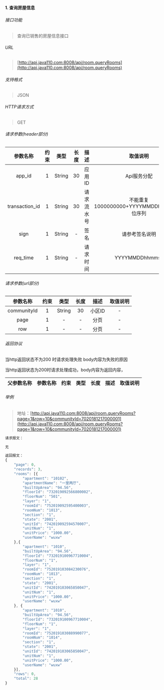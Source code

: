 

**1\. 查询房屋信息**
###### 接口功能
> 查询已销售的房屋信息接口

###### URL
> [http://api.java110.com:8008/api/room.queryRooms](http://api.java110.com:8008/api/room.queryRooms)

###### 支持格式
> JSON

###### HTTP请求方式
> GET

###### 请求参数(header部分)
|参数名称|约束|类型|长度|描述|取值说明|
| :-: | :-: | :-: | :-: | :-: | :-:|
|app_id|1|String|30|应用ID|Api服务分配                      |
|transaction_id|1|String|30|请求流水号|不能重复 1000000000+YYYYMMDDhhmmss+6位序列 |
|sign|1|String|-|签名|请参考签名说明|
|req_time|1|String|-|请求时间|YYYYMMDDhhmmss|

###### 请求参数(url部分)
|参数名称|约束|类型|长度|描述|取值说明|
| :-: | :-: | :-: | :-: | :-: | :-: |
|communityId|1|String|30|小区ID|-|
|page|1|-|-|分页|-|
|row|1|-|-|分页|-|


###### 返回协议

当http返回状态不为200 时请求处理失败 body内容为失败的原因

当http返回状态为200时请求处理成功，body内容为返回内容，

|父参数名称|参数名称|约束|类型|长度|描述|取值说明|
| :-: | :-: | :-: | :-: | :-: | :-: | :-: |


###### 举例
> 地址：[http://api.java110.com:8008/api/room.queryRooms?page=1&row=10&communityId=7020181217000001](http://api.java110.com:8008/api/room.queryRooms?page=1&row=10&communityId=7020181217000001)

``` javascript
请求报文：

无

返回报文：
{
	"page": 0,
	"records": 3,
	"rooms": [{
		"apartment": "10102",
		"apartmentName": "一室两厅",
		"builtUpArea": "94.56",
		"floorId": "732019092566800002",
		"floorNum": "501",
		"layer": "1",
		"roomId": "752019092595400003",
		"roomNum": "1013",
		"section": "1",
		"state": "2001",
		"unitId": "742019092594570007",
		"unitNum": "1",
		"unitPrice": "1000.00",
		"userName": "wuxw"
	},{
		"apartment": "1010",
		"builtUpArea": "94.56",
		"floorId": "732019100967710004",
		"floorNum": "1",
		"layer": "1",
		"roomId": "752019103084230076",
		"roomNum": "1013",
		"section": "1",
		"state": "2001",
		"unitId": "742019103065850047",
		"unitNum": "1",
		"unitPrice": "1000.00",
		"userName": "wuxw"
	}, {
		"apartment": "1010",
		"builtUpArea": "94.56",
		"floorId": "732019100967710004",
		"floorNum": "1",
		"layer": "1",
		"roomId": "752019103088990077",
		"roomNum": "1014",
		"section": "1",
		"state": "2001",
		"unitId": "742019103065850047",
		"unitNum": "1",
		"unitPrice": "1000.00",
		"userName": "wuxw"
	}],
	"rows": 0,
	"total": 28
}
```

